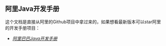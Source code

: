 ## 阿里Java开发手册

这个文档是直接从阿里的Github项目中拿过来的，如果想看最新版本可以star阿里的开发手册项目：

- *[阿里巴巴Java开发手册](https://github.com/alibaba/p3c.git)*
